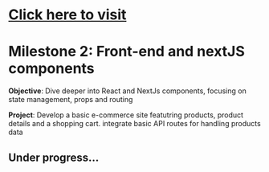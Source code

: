 <h1><a href="">Click here to visit</a></h1>

# Milestone 2: Front-end and nextJS components

<b>Objective</b>: Dive deeper into React and NextJs components, focusing on state management, props and routing

<b>Project</b>: Develop a basic e-commerce site featutring products, product details and a shopping cart. integrate basic API routes for handling products data

<h2>Under progress...</h2>